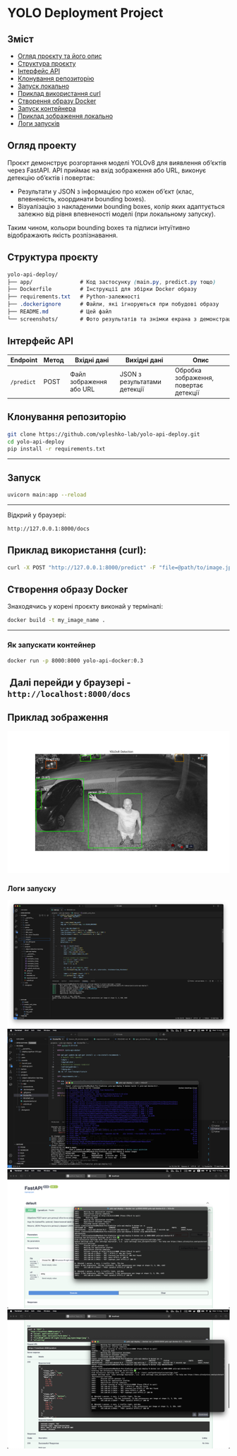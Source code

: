 # YOLO Deployment Project

## Зміст
- [Огляд проєкту та його опис](#огляд-проєкту-та-його-опис)
- [Структура проєкту](#структура-проєкту)
- [Інтерфейс API](#інтерфейс-api)
- [Клонування репозиторію](#клонування-репозиторію)
- [Запуск локально](#запуск-локально)
- [Приклад використання curl](#приклад-використання-curl)
- [Створення образу Docker](#створення-образу-docker)
- [Запуск контейнера](#запуск-контейнера)
- [Приклад зображення локально](#приклад-зображення-локально)
- [Логи запусків](#логи-запусків)

## Огляд проекту

Проєкт демонструє розгортання моделі YOLOv8 для виявлення об’єктів через FastAPI.
API приймає на вхід зображення або URL, виконує детекцію об’єктів і повертає:

- Результати у JSON з інформацією про кожен об’єкт (клас, впевненість, координати bounding boxes).
- Візуалізацію з накладеними bounding boxes, колір яких адаптується залежно від рівня впевненості моделі (при локальному запуску).

Таким чином, кольори bounding boxes та підписи інтуїтивно відображають якість розпізнавання.

## Структура проєкту
```css
yolo-api-deploy/
├── app/               # Код застосунку (main.py, predict.py тощо)
├── Dockerfile         # Інструкції для збірки Docker образу
├── requirements.txt   # Python-залежності
├── .dockerignore      # Файли, які ігноруються при побудові образу
├── README.md          # Цей файл
└── screenshots/       # Фото результатів та знімки екрана з демонстрацією роботи
```

## Інтерфейс API
| Endpoint   | Метод | Вхідні дані             | Вихідні дані                 | Опис                                  |
| ---------- | ----- | ----------------------- | ---------------------------- | ------------------------------------- |
| `/predict` | POST  | Файл зображення або URL | JSON з результатами детекції | Обробка зображення, повертає детекції |


## Клонування репозиторію

```bash
git clone https://github.com/vpleshko-lab/yolo-api-deploy.git
cd yolo-api-deploy
pip install -r requirements.txt
```

---
## Запуск
```bash
uvicorn main:app --reload
```
---
Відкрий у браузері:

```plaintext
http://127.0.0.1:8000/docs
```

## Приклад використання (curl):
```bash
curl -X POST "http://127.0.0.1:8000/predict" -F "file=@path/to/image.jpg"
```

## Створення образу Docker
Знаходячись у корені проєкту виконай у терміналі:
```bash
docker build -t my_image_name .
```
---
### Як запускати контейнер

```bash
docker run -p 8000:8000 yolo-api-docker:0.3
```

 Далі перейди у браузері - `http://localhost:8000/docs`
---

## Приклад зображення
![Example](screenshots/yolov8_result.png)

###  Логи запуску
![Запуск локально](screenshots/deploy_logs.png)
![Docker build](screenshots/docker_build.png)
![Docker RUN](screenshots/docker_run_01.png)
![Docker RUN (JSON output)](screenshots/docker_run_02.png)
